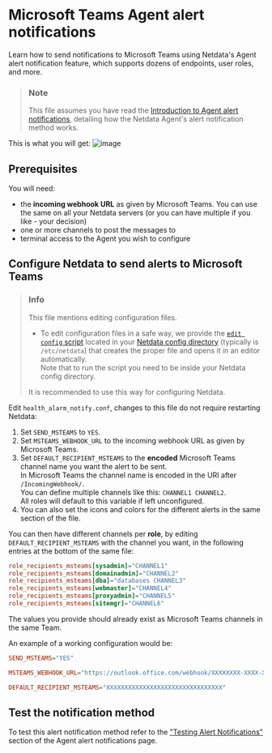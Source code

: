 # Microsoft Teams Agent alert notifications

Learn how to send notifications to Microsoft Teams using Netdata's Agent alert notification feature, which supports dozens of endpoints, user roles, and more.

> ### Note
>
> This file assumes you have read the [Introduction to Agent alert notifications](https://github.com/netdata/netdata/blob/master/health/notifications/README.md), detailing how the Netdata Agent's alert notification method works.

This is what you will get:
![image](https://user-images.githubusercontent.com/1122372/92710359-0385e680-f358-11ea-8c52-f366a4fb57dd.png)

## Prerequisites

You will need:

- the **incoming webhook URL** as given by Microsoft Teams. You can use the same on all your Netdata servers (or you can have multiple if you like - your decision)
- one or more channels to post the messages to
- terminal access to the Agent you wish to configure

## Configure Netdata to send alerts to Microsoft Teams

> ### Info
>
> This file mentions editing configuration files.  
>
> - To edit configuration files in a safe way, we provide the [`edit config` script](https://github.com/netdata/netdata/blob/master/docs/configure/nodes.md#use-edit-config-to-edit-configuration-files) located in your [Netdata config directory](https://github.com/netdata/netdata/blob/master/docs/configure/nodes.md#the-netdata-config-directory) (typically is `/etc/netdata`) that creates the proper file and opens it in an editor automatically.  
> Note that to run the script you need to be inside your Netdata config directory.
>
> It is recommended to use this way for configuring Netdata.

Edit `health_alarm_notify.conf`, changes to this file do not require restarting Netdata:

1. Set `SEND_MSTEAMS` to `YES`.
2. Set `MSTEAMS_WEBHOOK_URL` to the incoming webhook URL as given by Microsoft Teams.
3. Set `DEFAULT_RECIPIENT_MSTEAMS` to the **encoded** Microsoft Teams channel name you want the alert to be sent.  
    In Microsoft Teams the channel name is encoded in the URI after `/IncomingWebhook/`.  
    You can define multiple channels like this: `CHANNEL1 CHANNEL2`.  
    All roles will default to this variable if left unconfigured.
4. You can also set the icons and colors for the different alerts in the same section of the file.

You can then have different channels per **role**, by editing `DEFAULT_RECIPIENT_MSTEAMS` with the channel you want, in the following entries at the bottom of the same file:

```conf
role_recipients_msteams[sysadmin]="CHANNEL1"
role_recipients_msteams[domainadmin]="CHANNEL2"
role_recipients_msteams[dba]="databases CHANNEL3"
role_recipients_msteams[webmaster]="CHANNEL4"
role_recipients_msteams[proxyadmin]="CHANNEL5"
role_recipients_msteams[sitemgr]="CHANNEL6"
```

The values you provide should already exist as Microsoft Teams channels in the same Team.

An example of a working configuration would be:

```conf
SEND_MSTEAMS="YES"

MSTEAMS_WEBHOOK_URL="https://outlook.office.com/webhook/XXXXXXXX-XXXX-XXXX-XXXX-XXXXXXXXXXXX@XXXXXXXX-XXXX-XXXX-XXXX-XXXXXXXXXXXX/IncomingWebhook/CHANNEL/XXXXXXXX-XXXX-XXXX-XXXX-XXXXXXXXXXXX"

DEFAULT_RECIPIENT_MSTEAMS="XXXXXXXXXXXXXXXXXXXXXXXXXXXXXXXX"
```

## Test the notification method

To test this alert notification method refer to the ["Testing Alert Notifications"](https://github.com/netdata/netdata/blob/master/health/notifications/README.md#testing-alert-notifications) section of the Agent alert notifications page.
